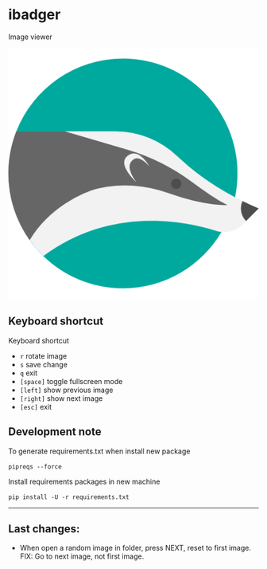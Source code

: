 # ibadger
Image viewer

![App-icon](app.png)

## Keyboard shortcut

Keyboard shortcut
- `r` rotate image
- `s` save change
- `q` exit
- `[space]` toggle fullscreen mode
- `[left]` show previous image
- `[right]` show next image
- `[esc]` exit


## Development note

To generate requirements.txt when install new package
```
pipreqs --force
```

Install requirements packages in new machine

```
pip install -U -r requirements.txt

```

---
## Last changes:

- When open a random image in folder, press NEXT, reset to first image. FIX: Go to next image, not first image.
